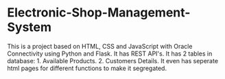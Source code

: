 # Electronic-Shop-Management-System

This is a project based on HTML, CSS and JavaScript with Oracle Connectivity using Python and Flask. 
It has REST API's.
It has 2 tables in database: 1. Available Products.
                             2. Customers Details.
It even has seperate html pages for different functions to make it segregated.
